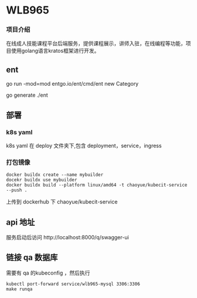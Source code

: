 # WLB965

### 项目介绍

在线成人技能课程平台后端服务，提供课程展示，讲师入驻，在线编程等功能，项目使用golang语言kratos框架进行开发。



## ent

go run -mod=mod entgo.io/ent/cmd/ent new Category

go generate ./ent


## 部署

### k8s yaml
k8s yaml 在 deploy 文件夹下,包含 deployment，service，ingress

### 打包镜像

```shell
docker buildx create --name mybuilder
docekr buildx use mybuilder
docker buildx build --platform linux/amd64 -t chaoyue/kubecit-service --push .
```

上传到 dockerhub 下 chaoyue/kubecit-service 


## api 地址 

服务启动后访问 http://localhost:8000/q/swagger-ui


## 链接 qa 数据库

需要有 qa 的kubeconfig ，然后执行

```shell
kubectl port-forward service/wlb965-mysql 3306:3306
make runqa
```

